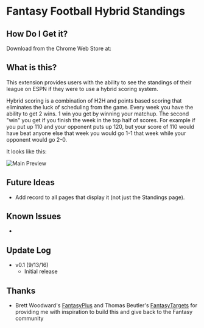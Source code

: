Fantasy Football Hybrid Standings
===========

How Do I Get it?
------
Download from the Chrome Web Store at:

What is this?
------
This extension provides users with the ability to see the standings of their league on ESPN if they were to use a hybrid scoring system. 

Hybrid scoring is a combination of H2H and points based scoring that eliminates the luck of scheduling from the game. Every week you have the ability to get 2 wins. 1 win you get by winning your matchup. The second "win" you get if you finish the week in the top half of scores.  For example if you put up 110 and your opponent puts up 120, but your score of 110 would have beat anyone else that week you would go 1-1 that week while your opponent would go 2-0.

 It looks like this:

![Main Preview](http://i.imgur.com/5cWmb9U.png)


Future Ideas
------
* Add record to all pages that display it (not just the Standings page).

Known Issues
------
* 

Update Log
------
* v0.1 (9/13/16)
  * Initial release
 
Thanks
------
* Brett Woodward's [FantasyPlus](https://github.com/flipperbw/FantasyPlus) and Thomas Beutler's [FantasyTargets](https://github.com/tcbeutler/FantasyTargets) for providing me with inspiration to build this and give back to the Fantasy community
